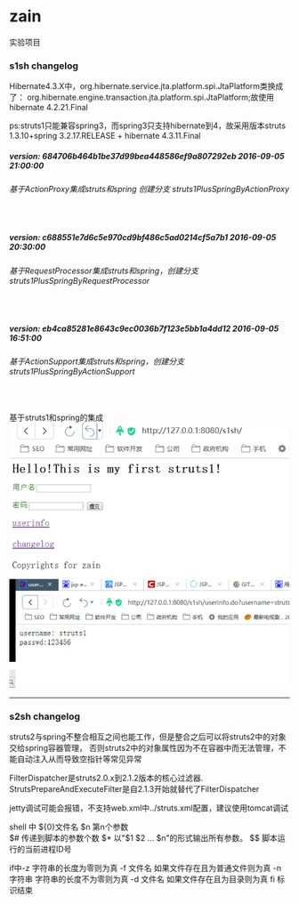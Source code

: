 # zain
实验项目

<h3>s1sh changelog</h3>
Hibernate4.3.X中，org.hibernate.service.jta.platform.spi.JtaPlatform类换成了：
org.hibernate.engine.transaction.jta.platform.spi.JtaPlatform;故使用hibernate 4.2.21.Final

ps:struts1只能兼容spring3，而spring3只支持hibernate到4，故采用版本struts 1.3.10+spring 3.2.17.RELEASE + hibernate 4.3.11.Final


<h5>version: 684706b464b1be37d99bea448586ef9a807292eb 2016-09-05 21:00:00</h5>
<h6>基于ActionProxy集成struts和spring 创建分支 struts1PlusSpringByActionProxy</h6><br>

<h5>version: c688551e7d6c5e970cd9bf486c5ad0214cf5a7b1 2016-09-05 20:30:00</h5>
<h6>基于RequestProcessor集成struts和spring，创建分支 struts1PlusSpringByRequestProcessor</h6><br>

<h5>version: eb4ca85281e8643c9ec0036b7f123e5bb1a4dd12 2016-09-05 16:51:00</h5>
<h6>基于ActionSupport集成struts和spring，创建分支 struts1PlusSpringByActionSupport</h6><br>


基于struts1和spring的集成
<img heigh="200px" src="https://github.com/yongzhian/zain/blob/struts1PlusSpringByActionSupport/1.png">
<img heigh="200px"  src="https://github.com/yongzhian/zain/blob/struts1PlusSpringByActionSupport/2.png">
<hr>
<h3>s2sh changelog</h3>
struts2与spring不整合相互之间也能工作，但是整合之后可以将struts2中的对象交给spring容器管理，
否则struts2中的对象属性因为不在容器中而无法管理，不能自动注入从而导致空指针等常见异常

FilterDispatcher是struts2.0.x到2.1.2版本的核心过滤器.
StrutsPrepareAndExecuteFilter是自2.1.3开始就替代了FilterDispatcher

jetty调试可能会报错，不支持web.xml中../struts.xml配置，建议使用tomcat调试


shell 中
${0}文件名 
$n 第n个参数  
$# 传递到脚本的参数个数
$* 以"$1 $2 … $n"的形式输出所有参数。
$$ 脚本运行的当前进程ID号

if中-z 字符串的长度为零则为真
    -f 文件名 如果文件存在且为普通文件则为真
    -n 字符串 字符串的长度不为零则为真
    -d 文件名 如果文件存在且为目录则为真
    fi 标识结束


